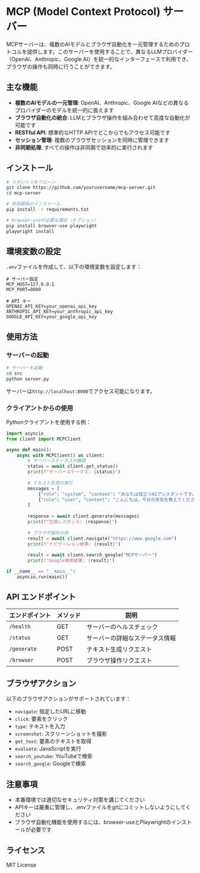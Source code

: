 # MCP (Model Context Protocol) サーバー

MCPサーバーは、複数のAIモデルとブラウザ自動化を一元管理するためのプロトコルを提供します。このサーバーを使用することで、異なるLLMプロバイダー（OpenAI、Anthropic、Google AI）を統一的なインターフェースで利用でき、ブラウザの操作も同時に行うことができます。

## 主な機能

- **複数のAIモデルの一元管理**: OpenAI、Anthropic、Google AIなどの異なるプロバイダーのモデルを統一的に扱えます
- **ブラウザ自動化の統合**: LLMとブラウザ操作を組み合わせて高度な自動化が可能です
- **RESTful API**: 標準的なHTTP APIでどこからでもアクセス可能です
- **セッション管理**: 複数のブラウザセッションを同時に管理できます
- **非同期処理**: すべての操作は非同期で効率的に実行されます

## インストール

```bash
# リポジトリをクローン
git clone https://github.com/yourusername/mcp-server.git
cd mcp-server

# 依存関係のインストール
pip install -r requirements.txt

# browser-useが必要な場合（オプション）
pip install browser-use playwright
playwright install
```

## 環境変数の設定

`.env`ファイルを作成して、以下の環境変数を設定します：

```
# サーバー設定
MCP_HOST=127.0.0.1
MCP_PORT=8000

# API キー
OPENAI_API_KEY=your_openai_api_key
ANTHROPIC_API_KEY=your_anthropic_api_key
GOOGLE_API_KEY=your_google_api_key
```

## 使用方法

### サーバーの起動

```bash
# サーバーを起動
cd src
python server.py
```

サーバーは`http://localhost:8000`でアクセス可能になります。

### クライアントからの使用

Pythonクライアントを使用する例：

```python
import asyncio
from client import MCPClient

async def main():
    async with MCPClient() as client:
        # サーバーステータスの確認
        status = await client.get_status()
        print(f"サーバーステータス: {status}")
        
        # テキスト生成の実行
        messages = [
            {"role": "system", "content": "あなたは役立つAIアシスタントです。"},
            {"role": "user", "content": "こんにちは、今日の天気を教えてください。"}
        ]
        
        response = await client.generate(messages)
        print(f"生成レスポンス: {response}")
        
        # ブラウザ操作の例
        result = await client.navigate("https://www.google.com")
        print(f"ナビゲーション結果: {result}")
        
        result = await client.search_google("MCPサーバー")
        print(f"Google検索結果: {result}")

if __name__ == "__main__":
    asyncio.run(main())
```

## API エンドポイント

| エンドポイント | メソッド | 説明 |
|--------------|--------|------|
| `/health` | GET | サーバーのヘルスチェック |
| `/status` | GET | サーバーの詳細なステータス情報 |
| `/generate` | POST | テキスト生成リクエスト |
| `/browser` | POST | ブラウザ操作リクエスト |

## ブラウザアクション

以下のブラウザアクションがサポートされています：

- `navigate`: 指定したURLに移動
- `click`: 要素をクリック
- `type`: テキストを入力
- `screenshot`: スクリーンショットを撮影
- `get_text`: 要素のテキストを取得
- `evaluate`: JavaScriptを実行
- `search_youtube`: YouTubeで検索
- `search_google`: Googleで検索

## 注意事項

- 本番環境では適切なセキュリティ対策を講じてください
- APIキーは厳重に管理し、.envファイルをgitにコミットしないようにしてください
- ブラウザ自動化機能を使用するには、browser-useとPlaywrightのインストールが必要です

## ライセンス

MIT License 